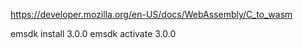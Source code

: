 https://developer.mozilla.org/en-US/docs/WebAssembly/C_to_wasm

emsdk install 3.0.0
emsdk activate 3.0.0